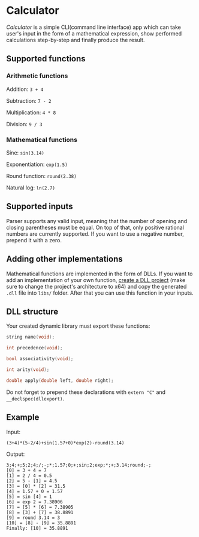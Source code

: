 # Calculator

*Calculator* is a simple CLI(command line interface) app which can take user's
input in the form of a mathematical expression, show performed calculations
step-by-step and finally produce the result.

## Supported functions

### Arithmetic functions

Addition: `3 + 4`

Subtraction: `7 - 2`

Multiplication: `4 * 8`

Division: `9 / 3`

### Mathematical functions

Sine: `sin(3.14)`

Exponentiation: `exp(1.5)`

Round function: `round(2.38)`

Natural log: `ln(2.7)`

## Supported inputs

Parser supports any valid input, meaning that the number of opening and closing parentheses must be equal. On top of that, only positive rational numbers are currently supported. If you want to use a negative number, prepend it with a zero.

## Adding other implementations

Mathematical functions are implemented in the form of DLLs. If you want to add
an implementation of your own function, [create a DLL project](https://learn.microsoft.com/ru-ru/cpp/build/walkthrough-creating-and-using-a-dynamic-link-library-cpp?view=msvc-170)
(make sure to change the project's architecture to x64) and copy the generated
`.dll` file into `libs/` folder. After that you can use this function in your
inputs.

## DLL structure

Your created dynamic library must export these functions:
```C
string name(void);

int precedence(void);

bool associativity(void);

int arity(void);

double apply(double left, double right);
```

Do not forget to prepend these declarations with `extern "C"` and
`__declspec(dllexport)`.

## Example

Input:
```
(3+4)*(5-2/4)+sin(1.57+0)*exp(2)-round(3.14)
```

Output:
```
3;4;+;5;2;4;/;-;*;1.57;0;+;sin;2;exp;*;+;3.14;round;-;
[0] = 3 + 4 = 7
[1] = 2 / 4 = 0.5
[2] = 5 - [1] = 4.5
[3] = [0] * [2] = 31.5
[4] = 1.57 + 0 = 1.57
[5] = sin [4] = 1
[6] = exp 2 = 7.38906
[7] = [5] * [6] = 7.38905
[8] = [3] + [7] = 38.8891
[9] = round 3.14 = 3
[10] = [8] - [9] = 35.8891
Finally: [10] = 35.8891
```